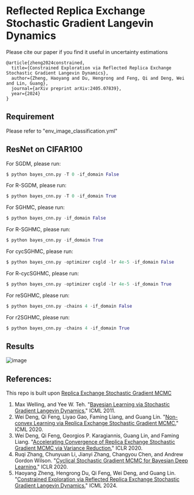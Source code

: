 # Reflected Replica Exchange Stochastic Gradient Langevin Dynamics

Please cite our paper if you find it useful in uncertainty estimations

```
@article{zheng2024constrained,
  title={Constrained Exploration via Reflected Replica Exchange Stochastic Gradient Langevin Dynamics},
  author={Zheng, Haoyang and Du, Hengrong and Feng, Qi and Deng, Wei and Lin, Guang},
  journal={arXiv preprint arXiv:2405.07839},
  year={2024}
}
```

## Requirement
Please refer to "env_image_classification.yml"

## ResNet on CIFAR100
For SGDM, please run:
```python
$ python bayes_cnn.py -T 0 -if_domain False
```

For R-SGDM, please run:
```python
$ python bayes_cnn.py -T 0 -if_domain True
```

For SGHMC, please run:
```python
$ python bayes_cnn.py -if_domain False
```

For R-SGHMC, please run:
```python
$ python bayes_cnn.py -if_domain True
```

For cycSGHMC, please run:
```python
$ python bayes_cnn.py -optimizer csgld -lr 4e-5 -if_domain False
```

For R-cycSGHMC, please run:
```python
$ python bayes_cnn.py -optimizer csgld -lr 4e-5 -if_domain True
```

For reSGHMC, please run:
```python
$ python bayes_cnn.py -chains 4 -if_domain False
```

For r2SGHMC, please run:
```python
$ python bayes_cnn.py -chains 4 -if_domain True
```

## Results
![image](https://github.com/haoyangzheng1996/r2SGLD/assets/38525155/94c0f090-f80d-47f8-986a-ecdb0c5fa9aa)

## References:
This repo is built upon [Replica Exchange Stochastic Gradient MCMC](https://github.com/WayneDW/Variance_Reduced_Replica_Exchange_SGMCMC/tree/main)

1. Max Welling, and Yee W. Teh. "[Bayesian Learning via Stochastic Gradient Langevin Dynamics.](https://dl.acm.org/doi/10.5555/3104482.3104568)" ICML 2011.
2. Wei Deng, Qi Feng, Liyao Gao, Faming Liang, and Guang Lin. "[Non-convex Learning via Replica Exchange Stochastic Gradient MCMC.](https://proceedings.mlr.press/v119/deng20b.html)" ICML 2020.
3. Wei Deng, Qi Feng, Georgios P. Karagiannis, Guang Lin, and Faming Liang. "[Accelerating Convergence of Replica Exchange Stochastic Gradient MCMC via Variance Reduction.](https://openreview.net/forum?id=iOnhIy-a-0n)" ICLR 2020.
4. Ruqi Zhang, Chunyuan Li, Jianyi Zhang, Changyou Chen, and Andrew Gordon Wilson. "[Cyclical Stochastic Gradient MCMC for Bayesian Deep Learning.](https://openreview.net/forum?id=rkeS1RVtPS)" ICLR 2020.
5. Haoyang Zheng, Hengrong Du, Qi Feng, Wei Deng, and Guang Lin. "[Constrained Exploration via Reflected Replica Exchange Stochastic Gradient Langevin Dynamics.]()" ICML 2024.
